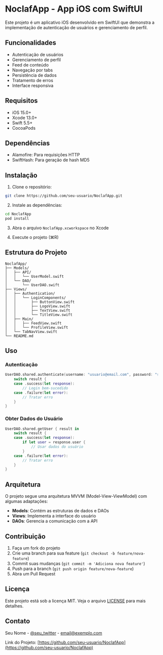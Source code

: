 # NoclafApp - App iOS com SwiftUI

Este projeto é um aplicativo iOS desenvolvido em SwiftUI que demonstra a implementação de autenticação de usuários e gerenciamento de perfil.

## Funcionalidades

- Autenticação de usuários
- Gerenciamento de perfil
- Feed de conteúdo
- Navegação por tabs
- Persistência de dados
- Tratamento de erros
- Interface responsiva

## Requisitos

- iOS 15.0+
- Xcode 13.0+
- Swift 5.5+
- CocoaPods

## Dependências

- Alamofire: Para requisições HTTP
- SwiftHash: Para geração de hash MD5

## Instalação

1. Clone o repositório:
```bash
git clone https://github.com/seu-usuario/NoclafApp.git
```

2. Instale as dependências:
```bash
cd NoclafApp
pod install
```

3. Abra o arquivo `NoclafApp.xcworkspace` no Xcode

4. Execute o projeto (⌘R)

## Estrutura do Projeto

```
NoclafApp/
├── Models/
│   ├── API/
│   │   └── UserModel.swift
│   └── DAO/
│       └── UserDAO.swift
├── Views/
│   ├── Authentication/
│   │   └── LoginComponents/
│   │       ├── ButtonView.swift
│   │       ├── LogoView.swift
│   │       ├── TextView.swift
│   │       └── TitleView.swift
│   ├── Main/
│   │   ├── FeedView.swift
│   │   └── ProfileView.swift
│   └── TabNavView.swift
└── README.md
```

## Uso

### Autenticação

```swift
UserDAO.shared.authenticate(username: "usuario@email.com", password: "senha") { result in
    switch result {
    case .success(let response):
        // Login bem-sucedido
    case .failure(let error):
        // Tratar erro
    }
}
```

### Obter Dados do Usuário

```swift
UserDAO.shared.getUser { result in
    switch result {
    case .success(let response):
        if let user = response.user {
            // Usar dados do usuário
        }
    case .failure(let error):
        // Tratar erro
    }
}
```

## Arquitetura

O projeto segue uma arquitetura MVVM (Model-View-ViewModel) com algumas adaptações:

- **Models**: Contém as estruturas de dados e DAOs
- **Views**: Implementa a interface do usuário
- **DAOs**: Gerencia a comunicação com a API

## Contribuição

1. Faça um fork do projeto
2. Crie uma branch para sua feature (`git checkout -b feature/nova-feature`)
3. Commit suas mudanças (`git commit -m 'Adiciona nova feature'`)
4. Push para a branch (`git push origin feature/nova-feature`)
5. Abra um Pull Request

## Licença

Este projeto está sob a licença MIT. Veja o arquivo [LICENSE](LICENSE) para mais detalhes.

## Contato

Seu Nome - [@seu_twitter](https://twitter.com/seu_twitter) - email@exemplo.com

Link do Projeto: [https://github.com/seu-usuario/NoclafApp](https://github.com/seu-usuario/NoclafApp) 